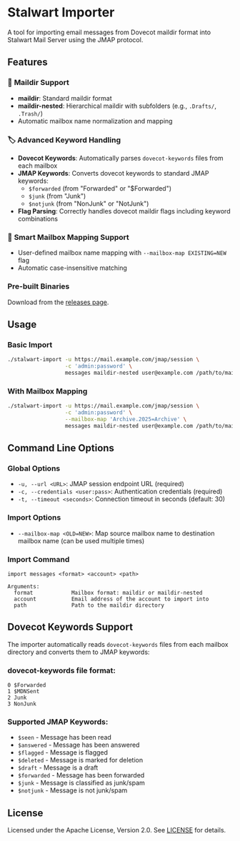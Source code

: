 # Stalwart Importer

A tool for importing email messages from Dovecot maildir format into Stalwart Mail Server using the JMAP protocol.

## Features

### 📧 **Maildir Support**
- **maildir**: Standard maildir format
- **maildir-nested**: Hierarchical maildir with subfolders (e.g., `.Drafts/`, `.Trash/`)
- Automatic mailbox name normalization and mapping

### 🏷️ **Advanced Keyword Handling**
- **Dovecot Keywords**: Automatically parses `dovecot-keywords` files from each mailbox
- **JMAP Keywords**: Converts dovecot keywords to standard JMAP keywords:
  - `$forwarded` (from "Forwarded" or "$Forwarded")
  - `$junk` (from "Junk")
  - `$notjunk` (from "NonJunk" or "NotJunk")
- **Flag Parsing**: Correctly handles dovecot maildir flags including keyword combinations

### 🔄 **Smart Mailbox Mapping Support**
- User-defined mailbox name mapping with `--mailbox-map EXISTING=NEW` flag
- Automatic case-insensitive matching

### Pre-built Binaries
Download from the [releases page](https://github.com/jclab-joseph/stalwart-importer/releases).

## Usage

### Basic Import
```bash
./stalwart-import -u https://mail.example.com/jmap/session \
                  -c 'admin:password' \
                  messages maildir-nested user@example.com /path/to/maildir
```

### With Mailbox Mapping
```bash
./stalwart-import -u https://mail.example.com/jmap/session \
                  -c 'admin:password' \
                  --mailbox-map 'Archive.2025=Archive' \
                  messages maildir-nested user@example.com /path/to/maildir
```

## Command Line Options

### Global Options
- `-u, --url <URL>`: JMAP session endpoint URL (required)
- `-c, --credentials <user:pass>`: Authentication credentials (required)
- `-t, --timeout <seconds>`: Connection timeout in seconds (default: 30)

### Import Options
- `--mailbox-map <OLD=NEW>`: Map source mailbox name to destination mailbox name (can be used multiple times)

### Import Command
```
import messages <format> <account> <path>

Arguments:
  format            Mailbox format: maildir or maildir-nested
  account           Email address of the account to import into
  path              Path to the maildir directory
```

## Dovecot Keywords Support

The importer automatically reads `dovecot-keywords` files from each mailbox directory and converts them to JMAP keywords:

### dovecot-keywords file format:

```
0 $Forwarded
1 $MDNSent
2 Junk
3 NonJunk
```

### Supported JMAP Keywords:
- `$seen` - Message has been read
- `$answered` - Message has been answered
- `$flagged` - Message is flagged
- `$deleted` - Message is marked for deletion
- `$draft` - Message is a draft
- `$forwarded` - Message has been forwarded
- `$junk` - Message is classified as junk/spam
- `$notjunk` - Message is not junk/spam

## License

Licensed under the Apache License, Version 2.0. See [LICENSE](LICENSE) for details.
